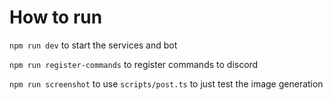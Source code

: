 # How to run
`npm run dev` to start the services and bot

`npm run register-commands` to register commands to discord

`npm run screenshot` to use `scripts/post.ts` to just test the image generation

